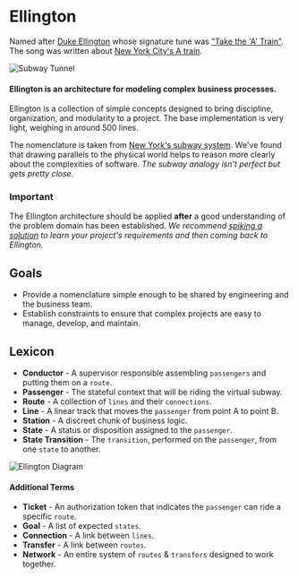 # Ellington 
Named after [Duke Ellington](http://www.dukeellington.com/) whose signature tune was ["Take the 'A' Train"](http://en.wikipedia.org/wiki/Take_the_%22A%22_Train).
The song was written about [New York City's A train](http://en.wikipedia.org/wiki/A_%28New_York_City_Subway_service%29).

![Subway Tunnel](https://raw.github.com/hopsoft/ellington/master/doc/tunnel.jpg)

#### Ellington is an architecture for modeling complex business processes.

Ellington is a collection of simple concepts designed to bring discipline, organization, and modularity to a project.
The base implementation is very light, weighing in around 500 lines.

The nomenclature is taken from [New York's subway system](http://en.wikipedia.org/wiki/New_York_City_Subway).
We've found that drawing parallels to the physical world helps to reason
more clearly about the complexities of software.
*The subway analogy isn't perfect but gets pretty close.*

### Important

The Ellington architecture should be applied **after** a good understanding of the problem domain has been established.
*We recommend [spiking a solution](http://en.wikipedia.org/wiki/Software_prototyping) to learn your project's requirements and then coming back to Ellington.*

## Goals

- Provide a nomenclature simple enough to be shared by engineering and the business team.
- Establish constraints to ensure that complex projects are easy to manage, develop, and maintain.

## Lexicon

- **Conductor** - A supervisor responsible assembling `passengers` and putting them on a `route`.
- **Passenger** - The stateful context that will be riding the virtual subway.
- **Route** - A collection of `lines` and their `connections`.
- **Line** - A linear track that moves the `passenger` from point A to point B.
- **Station** - A discreet chunk of business logic.
- **State** - A status or disposition assigned to the `passenger`.
- **State Transition** - The `transition`, performed on the `passenger`, from one `state` to another.

![Ellington Diagram](https://raw.github.com/hopsoft/ellington/master/doc/primary-terms.png)

#### Additional Terms

- **Ticket** - An authorization token that indicates the `passenger` can ride a specific `route`.
- **Goal** - A list of expected `states`.
- **Connection** - A link between `lines`.
- **Transfer** - A link between `routes`.
- **Network** - An entire system of `routes` & `transfers` designed to work together.

